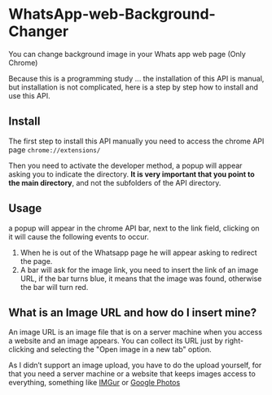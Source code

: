 # WhatsApp-web-Background-Changer
You can change background image in your Whats app web page (Only Chrome)


Because this is a programming study ... the installation of this API is manual, but installation is not complicated, here is a step by step how to install and use this API.

## Install

The first step to install this API manually you need to access the chrome API page `chrome://extensions/`

Then you need to activate the developer method, a popup will appear asking you to indicate the directory. **It is very important that you point to the main directory**, and not the subfolders of the API directory.

## Usage

a popup will appear in the chrome API bar, next to the link field, clicking on it will cause the following events to occur.

1. When he is out of the Whatsapp page he will appear asking to redirect the page.
2. A bar will ask for the image link, you need to insert the link of an image URL, if the bar turns blue, it means that the image was found, otherwise the bar will turn red.

## What is an Image URL and how do I insert mine?
An image URL is an image file that is on a server machine when you access a website and an image appears. You can collect its URL just by right-clicking and selecting the "Open image in a new tab" option.

As I didn’t support an image upload, you have to do the upload yourself, for that you need a server machine or a website that keeps images access to everything, something like [IMGur](https://imgur.com/) or [Google Photos](https://www.google.com/photos/about/)
